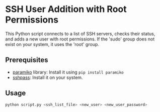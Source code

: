 # SSH User Addition with Root Permissions

This Python script connects to a list of SSH servers, checks their status, and adds a new user with root permissions. If the 'sudo' group does not exist on your system, it uses the 'root' group.

## Prerequisites

- [paramiko](https://www.paramiko.org/) library: Install it using `pip install paramiko`
- [sshpass](https://linux.die.net/man/1/sshpass): Install it on your system.

## Usage

```bash
python script.py <ssh_list_file> <new_user> <new_user_password>
